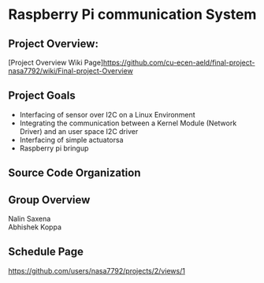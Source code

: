 # Raspberry Pi communication System

## Project Overview: 
[Project Overview Wiki Page]https://github.com/cu-ecen-aeld/final-project-nasa7792/wiki/Final-project-Overview

## Project Goals
- Interfacing of sensor over I2C on a Linux Environment
- Integrating the communication between a Kernel Module (Network Driver) and an user space I2C driver
- Interfacing of simple actuatorsa
- Raspberry pi bringup 

## Source Code Organization


## Group Overview
Nalin Saxena <br>
Abhishek Koppa <br>

## Schedule Page
https://github.com/users/nasa7792/projects/2/views/1
